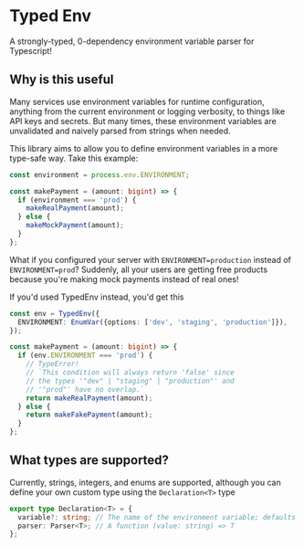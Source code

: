 # Typed Env

A strongly-typed, 0-dependency environment variable parser for Typescript!

## Why is this useful

Many services use environment variables for runtime configuration, anything from the current
environment or logging verbosity, to things like API keys and secrets. But many times, these
environment variables are unvalidated and naively parsed from strings when needed.

This library aims to allow you to define environment variables in a more type-safe way. Take this
example:

```ts
const environment = process.env.ENVIRONMENT;

const makePayment = (amount: bigint) => {
  if (environment === 'prod') {
    makeRealPayment(amount);
  } else {
    makeMockPayment(amount);
  }
};
```

What if you configured your server with `ENVIRONMENT=production` instead of `ENVIRONMENT=prod`?
Suddenly, all your users are getting free products because you're making mock payments instead of
real ones!

If you'd used TypedEnv instead, you'd get this

```ts
const env = TypedEnv({
  ENVIRONMENT: EnumVar({options: ['dev', 'staging', 'production']}),
});

const makePayment = (amount: bigint) => {
  if (env.ENVIRONMENT === 'prod') {
    // TypeError!
    // `This condition will always return 'false' since
    // the types '"dev" | "staging" | "production"' and
    // '"prod"' have no overlap.`
    return makeRealPayment(amount);
  } else {
    return makeFakePayment(amount);
  }
};
```

## What types are supported?

Currently, strings, integers, and enums are supported, although you can define your own custom type
using the `Declaration<T>` type

```ts
export type Declaration<T> = {
  variable?: string; // The name of the environment variable; defaults to match the key if not specified
  parser: Parser<T>; // A function (value: string) => T
};
```
